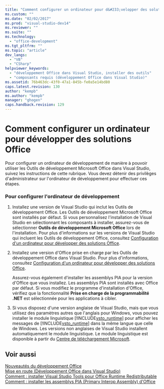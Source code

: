 ```yaml
---
title: "Comment configurer un ordinateur pour d&#233;velopper des solutions Office | Microsoft Docs"
ms.custom: ""
ms.date: "02/02/2017"
ms.prod: "visual-studio-dev14"
ms.reviewer: ""
ms.suite: ""
ms.technology: 
  - "office-development"
ms.tgt_pltfrm: ""
ms.topic: "article"
dev_langs: 
  - "VB"
  - "CSharp"
helpviewer_keywords: 
  - "développement Office dans Visual Studio, installer des outils"
  - "composants requis (développement Office dans Visual Studio)"
ms.assetid: 76b463dc-43f0-47a1-845b-fe0a5e14bd80
caps.latest.revision: 130
author: "kempb"
ms.author: "kempb"
manager: "ghogen"
caps.handback.revision: 129
---
```

# Comment configurer un ordinateur pour d&#233;velopper des solutions Office
  Pour configurer un ordinateur de développement de manière à pouvoir utiliser les Outils de développement Microsoft Office dans Visual Studio, suivez les instructions de cette rubrique.  Vous devez détenir des privilèges d'administrateur sur l'ordinateur de développement pour effectuer ces étapes.  
  
### Pour configurer l'ordinateur de développement  
  
1.  Installez une version de Visual Studio qui inclut les Outils de développement Office.  Les Outils de développement Microsoft Office sont installés par défaut.  Si vous personnalisez l'installation de Visual Studio en sélectionnant les composants à installer, assurez\-vous de sélectionner **Outils de développement Microsoft Office** lors de l'installation. Pour plus d'informations sur les versions de Visual Studio qui incluent les Outils de développement Office, consultez [Configuration d'un ordinateur pour développer des solutions Office](../vsto/configuring-a-computer-to-develop-office-solutions.md).  
  
2.  Installez une version d'Office prise en charge par les Outils de développement Office dans Visual Studio.  Pour plus d'informations, consultez [Configuration d'un ordinateur pour développer des solutions Office](../vsto/configuring-a-computer-to-develop-office-solutions.md).  
  
     Assurez\-vous également d'installer les assemblys PIA pour la version d'Office que vous installez.  Les assemblys PIA sont installés avec Office par défaut.  Si vous modifiez le programme d'installation d'Office, vérifiez que la fonctionnalité **Prise en charge de la programmabilité .NET** est sélectionnée pour les applications à cibler.  
  
3.  Si vous disposez d'une version anglaise de Visual Studio, mais que vous utilisez des paramètres autres que l'anglais pour Windows, vous pouvez installer le module linguistique [!INCLUDE[vsto_runtime](../vsto/includes/vsto-runtime-md.md)] pour afficher les messages de [!INCLUDE[vsto_runtime](../vsto/includes/vsto-runtime-md.md)] dans la même langue que celle de Windows.  Les versions non anglaises de Visual Studio installent automatiquement le module linguistique.  Le module linguistique est disponible à partir du [Centre de téléchargement Microsoft](http://go.microsoft.com/fwlink/?LinkId=140386).  
  
## Voir aussi  
 [Nouveautés du développement Office](http://msdn.microsoft.com/fr-fr/bf054af2-c896-4723-aa15-6381145b14bb)   
 [Mise en route &#40;Développement Office dans Visual Studio&#41;](../vsto/getting-started-office-development-in-visual-studio.md)   
 [Comment : installer Visual Studio Tools pour Office Runtime Redistributable](../vsto/how-to-install-the-visual-studio-tools-for-office-runtime-redistributable.md)   
 [Comment : installer les assemblys PIA &#40;Primary Interop Assembly&#41; d'Office](../vsto/how-to-install-office-primary-interop-assemblies.md)  
  
  